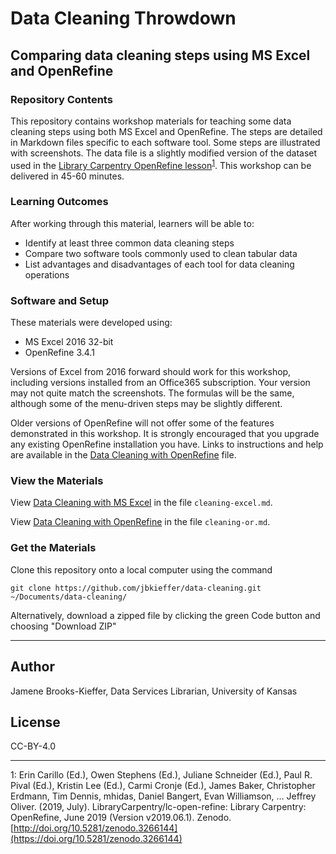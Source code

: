# Data Cleaning Throwdown

## Comparing data cleaning steps using MS Excel and OpenRefine

### Repository Contents

This repository contains workshop materials for teaching some data cleaning steps using both MS Excel and OpenRefine. The steps are detailed in Markdown files specific to each software tool. Some steps are illustrated with screenshots. The data file is a slightly modified version of the dataset used in the [Library Carpentry OpenRefine lesson](https://librarycarpentry.org/lc-open-refine/)<sup>[1](#footnote1)</sup>. This workshop can be delivered in 45-60 minutes.

### Learning Outcomes

After working through this material, learners will be able to:
- Identify at least three common data cleaning steps
- Compare two software tools commonly used to clean tabular data
- List advantages and disadvantages of each tool for data cleaning operations

### Software and Setup

These materials were developed using:
- MS Excel 2016 32-bit
- OpenRefine 3.4.1

Versions of Excel from 2016 forward should work for this workshop, including versions installed from an Office365 subscription. Your version may not quite match the screenshots. The formulas will be the same, although some of the menu-driven steps may be slightly different.

Older versions of OpenRefine will not offer some of the features demonstrated in this workshop. It is strongly encouraged that you upgrade any existing OpenRefine installation you have. Links to instructions and help are available in the [Data Cleaning with OpenRefine](https://github.com/jbkieffer/data-cleaning/blob/main/cleaning-or.md#software-installation) file.

### View the Materials

View [Data Cleaning with MS Excel](https://github.com/jbkieffer/data-cleaning/blob/main/cleaning-excel.md) in the file `cleaning-excel.md`.

View [Data Cleaning with OpenRefine](https://github.com/jbkieffer/data-cleaning/blob/main/cleaning-or.md) in the file `cleaning-or.md`.

### Get the Materials

Clone this repository onto a local computer using the command

`git clone https://github.com/jbkieffer/data-cleaning.git ~/Documents/data-cleaning/`

Alternatively, download a zipped file by clicking the green Code button and choosing "Download ZIP"

---

## Author

Jamene Brooks-Kieffer, Data Services Librarian, University of Kansas

## License

CC-BY-4.0

---

<a name="footnote1">1</a>: Erin Carillo (Ed.), Owen Stephens (Ed.), Juliane Schneider (Ed.), Paul R. Pival (Ed.), Kristin Lee (Ed.), Carmi Cronje (Ed.), James Baker, Christopher Erdmann, Tim Dennis, mhidas, Daniel Bangert, Evan Williamson, … Jeffrey Oliver. (2019, July). LibraryCarpentry/lc-open-refine: Library Carpentry: OpenRefine, June 2019 (Version v2019.06.1). Zenodo. [http://doi.org/10.5281/zenodo.3266144](https://doi.org/10.5281/zenodo.3266144)
